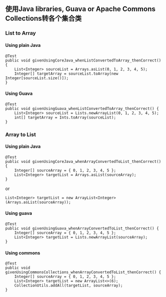 ## 使用Java libraries, Guava or Apache Commons Collections转各个集合类
### List to Array
#### Using plain Java
```
@Test
public void givenUsingCoreJava_whenListConvertedToArray_thenCorrect() {
    List<Integer> sourceList = Arrays.asList(0, 1, 2, 3, 4, 5);
    Integer[] targetArray = sourceList.toArray(new Integer[sourceList.size()]);
}
```

#### Using  Guava
```
@Test
public void givenUsingGuava_whenListConvertedToArray_thenCorrect() {
    List<Integer> sourceList = Lists.newArrayList(0, 1, 2, 3, 4, 5);
    int[] targetArray = Ints.toArray(sourceList);
}
```
### Array to List
#### Using plain Java
```
@Test
public void givenUsingCoreJava_whenArrayConvertedToList_thenCorrect() {
    Integer[] sourceArray = { 0, 1, 2, 3, 4, 5 };
    List<Integer> targetList = Arrays.asList(sourceArray);
}
```
or
```
List<Integer> targetList = new ArrayList<Integer>(Arrays.asList(sourceArray));
```
#### Using guava
```
@Test
public void givenUsingGuava_whenArrayConvertedToList_thenCorrect() {
    Integer[] sourceArray = { 0, 1, 2, 3, 4, 5 };
    List<Integer> targetList = Lists.newArrayList(sourceArray);
}
```
#### Using commons
```
@Test
public void givenUsingCommonsCollections_whenArrayConvertedToList_thenCorrect() { 
    Integer[] sourceArray = { 0, 1, 2, 3, 4, 5 }; 
    List<Integer> targetList = new ArrayList<>(6); 
    CollectionUtils.addAll(targetList, sourceArray); 
}
```

